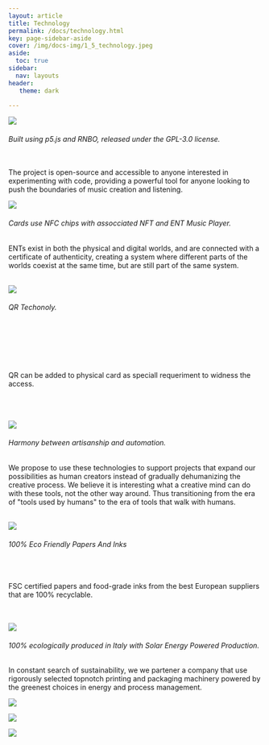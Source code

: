 ```yaml
---
layout: article
title: Technology
permalink: /docs/technology.html
key: page-sidebar-aside
cover: /img/docs-img/1_5_technology.jpeg
aside:
  toc: true
sidebar:
  nav: layouts
header:
   theme: dark
   
---
```


<div class="card-columns">
  <div class="card-border">
    <div class="card__image">
      <img class="image" src="/img/docs-img/rnbo-p5.jpg"/>
    </div>
    <div class="card__content">
      <div class="card__header">
        <h6>Built using p5.js and RNBO, released under the GPL-3.0 license.<br><br></h6>
      </div>
      <p>The project is open-source and accessible to anyone interested in experimenting with code, providing a powerful tool for anyone looking to push the boundaries of music creation and listening.<br> </p>
   </div>
  </div>

  <div class="card-border">
    <div class="card__image">
      <img class="image" src="/img/docs-img/nfc.jpg"/>
    </div>
    <div class="card__content">
      <div class="card__header">
        <h6>Cards use NFC chips with assocciated NFT and ENT Music Player. </h6>
      </div>
      <p>ENTs exist in both the physical and digital worlds, and are connected with a certificate of authenticity, creating a system where different parts of the worlds coexist at the same time, but are still part of the same system.  </p>
    </div>
  </div>
</div>
<br>

<div class="card-columns">
  <div class="card-border">
    <div class="card__image">
      <img class="image" src="../../img/docs-img/qr-technology.jpg"/>
    </div>
    <div class="card__content">
      <div class="card__header">
        <h6>QR Techonoly. <br><br><br> </h6>
      </div>
      <p> <br> <br> <br> QR can be added to physical card as speciall requeriment to widness the access. <br><br><br><br> </p>
   </div>
  </div>

  <div class="card-border">
    <div class="card__image">
      <img class="image" src="../../img/docs-img/balance-automation.jpg"/>
    </div>
    <div class="card__content">
      <div class="card__header">
        <h6> Harmony between artisanship and automation.  </h6>
      </div>
      <p> We propose to use these technologies to support projects that expand our possibilities as human creators instead of gradually dehumanizing the creative process. We believe it is interesting what a creative mind can do with these tools, not the other way around. Thus transitioning from the era of "tools used by humans" to the era of tools that walk with humans. </p>
    </div>
  </div>
</div>
<br>

<div class="card-columns">
  <div class="card-border">
    <div class="card__image">
      <img class="image" src="/img/docs-img/ecofriendly-papers-inks.jpg"/>
    </div>
    <div class="card__content">
      <div class="card__header">
        <h6> 100% Eco Friendly Papers And Inks <br> <br></h6>
      </div>
      <p> <br> FSC certified papers and food-grade inks from the best European suppliers that are 100% recyclable.<br><br><br></p>
   </div>
  </div>

  <div class="card-border">
    <div class="card__image">
      <img class="image" src="/img/docs-img/solar-power.jpg"/>
    </div>
    <div class="card__content">
      <div class="card__header">
        <h6> 100% ecologically produced in Italy with Solar Energy Powered Production. </h6>
      </div>
      <p> In constant search of sustainability, we we partener a company that use rigorously selected topnotch printing and packaging machinery powered by the greenest choices in energy and process management.  </p>
    </div>
  </div>
</div>




![](/img/docs-img/interplanetary-music-players.png)

![](blob/main/img/docs-img/digital-physical-bridge.jpg)

![](/img/docs-img/nfc.jpg)

